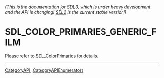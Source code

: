 ###### (This is the documentation for SDL3, which is under heavy development and the API is changing! [SDL2](https://wiki.libsdl.org/SDL2/) is the current stable version!)
# SDL_COLOR_PRIMARIES_GENERIC_FILM

Please refer to [SDL_ColorPrimaries](SDL_ColorPrimaries) for details.

----
[CategoryAPI](CategoryAPI), [CategoryAPIEnumerators](CategoryAPIEnumerators)

